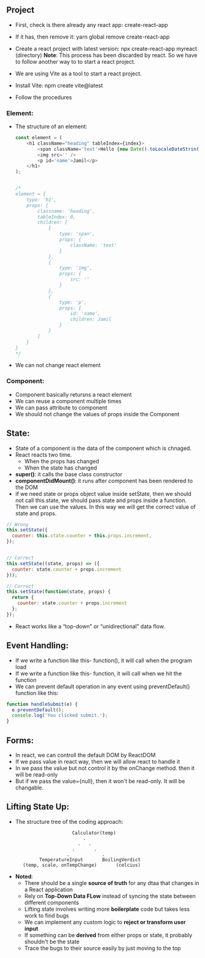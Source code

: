 ## Project
- First, check is there already any react app: create-react-app
- If it has, then remove it: yarn global remove create-react-app

- Create a react project with latest version: npx create-react-app myreact (directory)
**Note**: This process has been discarded by react. So we have to follow another way to to start a react project.

- We are using Vite as a tool to start a react project.
- Install Vite: npm create vite@latest
- Follow the procedures

### Element:
- The structure of an element:
    ```js
    const element = (
        <h1 className="heading" tableIndex={index}>
            <span className='text'>Hello {new Date().toLocaleDateStrin()}</span>
            <img src='' />
            <p id='name'>Jamil</p>
        </h1>
    );


    /*
    element = {
        type: 'h1',
        props: {
            classname: 'heading',
            tableIndex: 0,
            children: [
                {
                    type: 'span',
                    props: {
                        className: 'text'
                    }
                },
                {
                    type: 'img',
                    props: {
                        src: ''
                    }
                },
                {
                    type: 'p',
                    props: {
                        id: 'name',
                        children: Jamil
                    }
                }
            ]
        }
    }
    */
    ```

- We can not change react element

### Component:
- Component basically retursns a react element
- We can reuse a component multiple times
- We can pass attribute to component
- We should not change the values of props inside the Component


## State:
- State of a component is the data of the component which is chnaged.
- React reacts two time. 
    - When the props has changed 
    - When the state has changed
- **super()**: it calls the base class constructor
- **componentDidMount()**: it runs after component has been rendered to the DOM
- if we need state or props object value inside setState, then we should not call this.state, we should pass state and props inside a function. Then we can use the values. In this way we will get the correct value of state and props.
```js
// Wrong
this.setState({
  counter: this.state.counter + this.props.increment,
});


// Correct
this.setState((state, props) => ({
  counter: state.counter + props.increment
}));

// Correct
this.setState(function(state, props) {
  return {
    counter: state.counter + props.increment
  };
});
```

- React works like a “top-down” or “unidirectional” data flow. 

## Event Handling:
- If we write a function like this- function(), it will call when the program load
- If we write a function like this- function, it will call when we hit the function
- We can prevent default operation in any event using preventDefault() function like this:
```js
function handleSubmit(e) {
  e.preventDefault();
  console.log('You clicked submit.');
}
```

## Forms:
- In react, we can controll the default DOM by ReactDOM
- If we pass value in react way, then we will allow react to handle it
- In we pass the value but not control it by the onChange method. then it will be read-only
- But if we pass the value={null}, then it won't be read-only. It will be changable.

## Lifting State Up:
- The structure tree of the coding approach:
```
                        Calculator(temp)
                            .
                          .   .
                        .       .
                      .            .
            TemperatureInput       BoilingVerdict
      (temp, scale, onTempChange)       (celcius)
```
- **Noted**:
    - There should be a single **source of truth** for any dtaa that changes in a React application
    - Rely on **Top-Down Data FLow** instead of syncing the state between different components
    - Lifting state involves writing more **boilerplate** code but takes less work to find bugs
    - We can implement any custom logic to **reject or transform user input**
    - If something can be **derived** from either props or state, it probably shouldn't be the state
    - Trace the bugs to their source easily by just moving to the top

